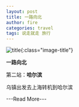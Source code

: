 ```yaml
---
layout: post
title: 一路向北
author: fire
categories: travel 
tags: 说走就走 旅行
---
```


![title](http://image.sideproject.cn/title/title_124.jpg){:class="image-title"}

**一路向北**

第二站：**哈尔滨**

乌镇出发去上海转机到哈尔滨

---Read More---
